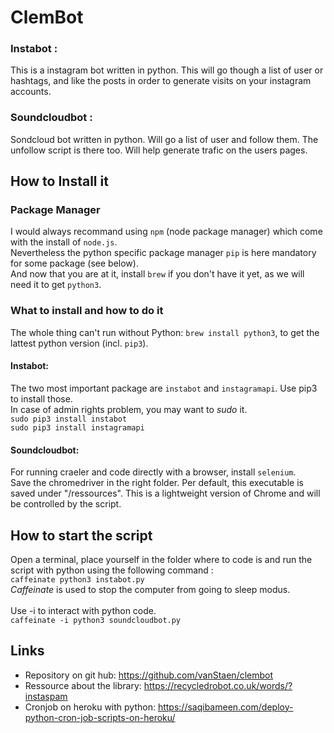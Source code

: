 # ClemBot

### Instabot : 
This is a instagram bot written in python. This will go though a list of user or hashtags, and like the posts in order to generate visits on your instagram accounts.

### Soundcloudbot : 
Sondcloud bot written in python. Will go a list of user and follow them. The unfollow script is there too. Will help generate trafic on the users pages.

## How to Install it

### Package Manager

I would always recommand using `npm` (node package manager) which come with the install of `node.js`.</br>
Nevertheless the python specific package manager `pip` is here mandatory for some package (see below).</br>
And now that you are at it, install `brew` if you don't have it yet, as we will need it to get `python3`. </br>

### What to install and how to do it


The whole thing can't run without Python: `brew install python3`, to get the lattest python version (incl. `pip3`).</br>

#### Instabot: 
The two most important package are `instabot` and `instagramapi`. Use pip3 to install those. </br>
In case of admin rights problem, you may want to *sudo* it.</br>
```sudo pip3 install instabot``` </br>
```sudo pip3 install instagramapi``` </br>

#### Soundcloudbot:
For running craeler and code directly with a browser, install `selenium`.</br>
Save the chromedriver in the right folder. Per default, this executable is saved under "/ressources". This is a lightweight version of Chrome and will be controlled by the script. 

## How to start the script

Open a terminal, place yourself in the folder where to code is and run the script with python using the following command : </br>
``` caffeinate python3 instabot.py ``` </br>
*Caffeinate* is used to stop the computer from going to sleep modus. </br>
 </br>
Use -i to interact with python code.  </br>
``` caffeinate -i python3 soundcloudbot.py ``` </br>

## Links

- Repository on git hub: https://github.com/vanStaen/clembot
- Ressource about the library: https://recycledrobot.co.uk/words/?instaspam
- Cronjob on heroku with python: https://saqibameen.com/deploy-python-cron-job-scripts-on-heroku/